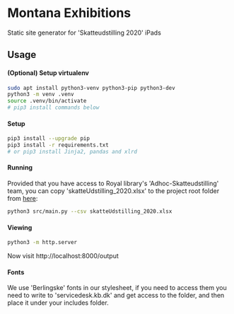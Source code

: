 # Montana Exhibitions

Static site generator for 'Skatteudstilling 2020' iPads

## Usage

#### (Optional) Setup virtualenv
```bash
sudo apt install python3-venv python3-pip python3-dev
python3 -m venv .venv
source .venv/bin/activate
# pip3 install commands below
```

#### Setup
```bash
pip3 install --upgrade pip
pip3 install -r requirements.txt
# or pip3 install Jinja2, pandas and xlrd
```

#### Running
Provided that you have access to Royal library's 'Adhoc-Skatteudstilling' team, you can copy 'skatteUdstilling_2020.xlsx' to the project root folder from [here](https://teams.microsoft.com/l/file/899C55C1-1929-4F98-9482-1C0848F71176?tenantId=6a74b223-3e14-422e-a272-1ee287717296&fileType=xlsx&objectUrl=https%3A%2F%2Fkbintern.sharepoint.com%2Fsites%2FAdhoc-Skatteudstilling%2FDelte%20dokumenter%2FGeneral%2FskatteUdstilling_2020.xlsx&baseUrl=https%3A%2F%2Fkbintern.sharepoint.com%2Fsites%2FAdhoc-Skatteudstilling&serviceName=teams&threadId=19:9bc5e6cb3b3b4ceb86190d651bd61050@thread.tacv2&groupId=0cb62681-4a07-4daa-82eb-8e68a610e7ce): 

```bash
python3 src/main.py --csv skatteUdstilling_2020.xlsx
```

#### Viewing
```bash
python3 -m http.server
```
Now visit http://localhost:8000/output

#### Fonts
We use 'Berlingske' fonts in our stylesheet, if you need to access them you need to write to 'servicedesk.kb.dk' and get access to the folder, and then place it under your includes folder.
